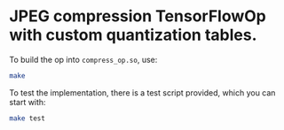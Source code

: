 # JPEG compression TensorFlowOp with custom quantization tables.

To build the op into `compress_op.so`, use:

```sh
make 
```

To test the implementation, there is a test script provided, which you can start with:

```sh
make test
```

